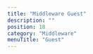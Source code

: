 ```yaml
---
title: "Middleware Guest"
description: ""
position: 18
category: "Middleware"
menuTitle: "Guest"
---
```

